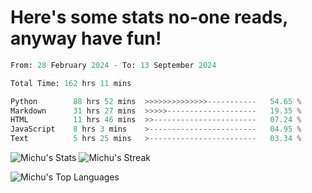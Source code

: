 <h1>Here's some stats no-one reads, anyway have fun!</h1>

<!--START_SECTION:waka-->

```python
From: 28 February 2024 - To: 13 September 2024

Total Time: 162 hrs 11 mins

Python        88 hrs 52 mins  >>>>>>>>>>>>>>-----------   54.65 %
Markdown      31 hrs 27 mins  >>>>>--------------------   19.35 %
HTML          11 hrs 46 mins  >>-----------------------   07.24 %
JavaScript    8 hrs 3 mins    >------------------------   04.95 %
Text          5 hrs 25 mins   >------------------------   03.34 %
```

<!--END_SECTION:waka-->

![Michu's Stats](https://github-readme-stats.vercel.app/api?username=MichalDakowicz&theme=nord&show_icons=true&hide_border=true&count_private=true&card_width=500px) ![Michu's Streak](https://github-readme-streak-stats.herokuapp.com/?user=MichalDakowicz&theme=nord&hide_border=true&card_width=500px) 

![Michu's Top Languages](https://github-readme-stats.vercel.app/api/top-langs/?username=MichalDakowicz&theme=nord&show_icons=true&hide_border=true&layout=compact&card_width=1000px)
